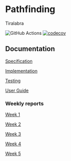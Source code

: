 # Pathfinding
Tiralabra

![GitHub Actions](https://github.com/StrappedGlint13/pathfinding/workflows/Java%20CI%20with%20Gradle/badge.svg)
[![codecov](https://codecov.io/gh/StrappedGlint13/pathfinding/branch/main/graph/badge.svg?token=O0GDXF1ROH)](https://codecov.io/gh/StrappedGlint13/pathfinding)

## Documentation 

[Specification](https://github.com/StrappedGlint13/pathfinding/blob/main/documentation/specification.md)


[Implementation](https://github.com/StrappedGlint13/pathfinding/blob/main/documentation/implementation.md)


[Testing](https://github.com/StrappedGlint13/pathfinding/blob/main/documentation/testing.md)


[User Guide](https://github.com/StrappedGlint13/pathfinding/blob/main/documentation/user_guide.md)

### Weekly reports

[Week 1](https://github.com/StrappedGlint13/pathfinding/blob/main/documentation/weekly_reports/week_1_report.md)


[Week 2](https://github.com/StrappedGlint13/pathfinding/blob/main/documentation/weekly_reports/week_2_report.md)


[Week 3](https://github.com/StrappedGlint13/pathfinding/blob/main/documentation/weekly_reports/week_3_report.md)


[Week 4](https://github.com/StrappedGlint13/pathfinding/blob/main/documentation/weekly_reports/week_4_report.md)


[Week 5](https://github.com/StrappedGlint13/pathfinding/blob/main/documentation/weekly_reports/week_5_report.md)

